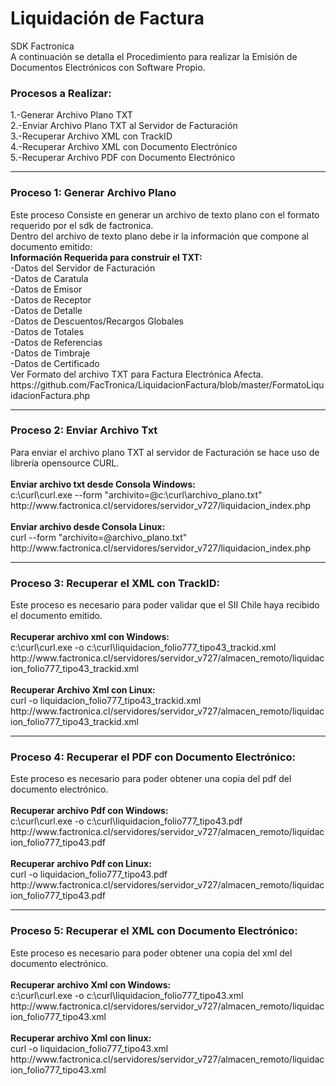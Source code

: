 # Liquidación de Factura
SDK Factronica
<br>A continuación se detalla el Procedimiento para realizar la Emisión de Documentos Electrónicos con Software Propio.
<h3>Procesos a Realizar:</h3>
1.-Generar Archivo Plano TXT
<br>2.-Enviar Archivo Plano TXT al Servidor de Facturación
<br>3.-Recuperar Archivo XML con TrackID
<br>4.-Recuperar Archivo XML con Documento Electrónico
<br>5.-Recuperar Archivo PDF con Documento Electrónico
<hr>
<h3>Proceso 1: Generar Archivo Plano</h3>
Este proceso Consiste en generar un archivo de texto plano con el formato requerido por el sdk de factronica.
<br>Dentro del archivo de texto plano debe ir la información que compone al documento emitido:
<br><b>Información Requerida para construir el TXT:</b>
<br>-Datos del Servidor de Facturación
<br>-Datos de Caratula
<br>-Datos de Emisor
<br>-Datos de Receptor
<br>-Datos de Detalle
<br>-Datos de Descuentos/Recargos Globales
<br>-Datos de Totales
<br>-Datos de Referencias
<br>-Datos de Timbraje
<br>-Datos de Certificado
<br>Ver Formato del archivo TXT para Factura Electrónica Afecta.
<br>https://github.com/FacTronica/LiquidacionFactura/blob/master/FormatoLiquidacionFactura.php
<br>
<hr>
<h3>Proceso 2: Enviar Archivo Txt</h3>
Para enviar el archivo plano TXT al servidor de Facturación se hace uso de librería opensource CURL.
<br><br><b>Enviar archivo txt desde Consola Windows:</b>
<br>c:\curl\curl.exe --form "archivito=@c:\curl\archivo_plano.txt" http://www.factronica.cl/servidores/servidor_v727/liquidacion_index.php
<br><br><b>Enviar archivo desde Consola Linux:</b>
<br>curl --form "archivito=@archivo_plano.txt" http://www.factronica.cl/servidores/servidor_v727/liquidacion_index.php
<br>
<hr>
<h3>Proceso 3: Recuperar el XML con TrackID:</h3>
Este proceso es necesario para poder validar que el SII Chile haya recibido el documento emitido.
<br><br><b>Recuperar archivo xml con Windows:</b>
<br>c:\curl\curl.exe -o c:\curl\liquidacion_folio777_tipo43_trackid.xml http://www.factronica.cl/servidores/servidor_v727/almacen_remoto/liquidacion_folio777_tipo43_trackid.xml
<br><br><b>Recuperar Archivo Xml con Linux:</b>
<br>curl -o liquidacion_folio777_tipo43_trackid.xml http://www.factronica.cl/servidores/servidor_v727/almacen_remoto/liquidacion_folio777_tipo43_trackid.xml
<br>
<hr>
<h3>Proceso 4: Recuperar el PDF con Documento Electrónico:</h3>
Este proceso es necesario para poder obtener una copia del pdf del documento electrónico.
<br><br><b>Recuperar archivo Pdf con Windows:</b>
<br>c:\curl\curl.exe -o c:\curl\liquidacion_folio777_tipo43.pdf http://www.factronica.cl/servidores/servidor_v727/almacen_remoto/liquidacion_folio777_tipo43.pdf
<br><br><b>Recuperar archivo Pdf con Linux:</b>
<br>curl -o liquidacion_folio777_tipo43.pdf http://www.factronica.cl/servidores/servidor_v727/almacen_remoto/liquidacion_folio777_tipo43.pdf
<br>
<hr>
<h3>Proceso 5: Recuperar el XML con Documento Electrónico:</h3>
Este proceso es necesario para poder obtener una copia del xml del documento electrónico.
<br><br><b>Recuperar archivo Xml con Windows:</b>
<br>c:\curl\curl.exe -o c:\curl\liquidacion_folio777_tipo43.xml http://www.factronica.cl/servidores/servidor_v727/almacen_remoto/liquidacion_folio777_tipo43.xml
<br><br><b>Recuperar archivo Xml con linux:</b>
<br>curl -o liquidacion_folio777_tipo43.xml http://www.factronica.cl/servidores/servidor_v727/almacen_remoto/liquidacion_folio777_tipo43.xml
